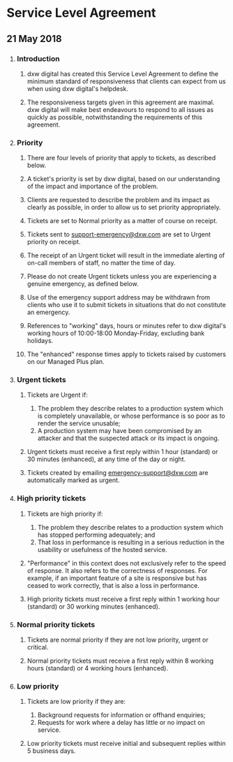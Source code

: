 # Service Level Agreement

## 21 May 2018

1. ### Introduction

    1. dxw digital has created this Service Level Agreement to define the minimum
       standard of responsiveness that clients can expect from us when using
       dxw digital's helpdesk.

    2. The responsiveness targets given in this agreement are maximal. dxw digital will
       make best endeavours to respond to all issues as quickly as possible,
       notwithstanding the requirements of this agreement.


2. ### Priority

    1. There are four levels of priority that apply to tickets, as described
       below.

    2. A ticket's priority is set by dxw digital, based on our understanding of the
       impact and importance of the problem.

    3. Clients are requested to describe the problem and its impact as clearly
       as possible, in order to allow us to set priority appropriately.

    4. Tickets are set to Normal priority as a matter of course on receipt.

    5. Tickets sent to support-emergency@dxw.com are set to Urgent priority on
       receipt.

    6. The receipt of an Urgent ticket will result in the immediate alerting of
       on-call members of staff, no matter the time of day.

    7. Please do not create Urgent tickets unless you are experiencing a genuine
       emergency, as defined below.

    8. Use of the emergency support address may be withdrawn from clients who
       use it to submit tickets in situations that do not constitute an emergency.

    9. References to "working" days, hours or minutes refer to dxw digital's working
       hours of 10:00-18:00 Monday-Friday, excluding bank holidays.

    10. The "enhanced" response times apply to tickets raised by customers on our
        Managed Plus plan.


3. ### Urgent tickets

    1. Tickets are Urgent if:

       1. The problem they describe relates to a production system which is
          completely unavailable, or whose performance is so poor as to render
          the service unusable;
       2. A production system may have been compromised by an attacker and that
          the suspected attack or its impact is ongoing.

    2. Urgent tickets must receive a first reply within 1 hour (standard) or 30
       minutes (enhanced), at any time of the day or night.

    3. Tickets created by emailing emergency-support@dxw.com are automatically
       marked as urgent.

4. ### High priority tickets

    1. Tickets are high priority if:

       1. The problem they describe relates to a production system which has
          stopped performing adequately; and
       2. That loss in performance is resulting in a serious reduction in the
          usability or usefulness of the hosted service.

    2. "Performance" in this context does not exclusively refer to the speed of
       response. It also refers to the correctness of responses. For example,
       if an important feature of a site is responsive but has ceased to work
       correctly, that is also a loss in performance.

    3. High priority tickets must receive a first reply within 1 working hour
       (standard) or 30 working minutes (enhanced).

5. ### Normal priority tickets

    1. Tickets are normal priority if they are not low priority, urgent or critical.

    2. Normal priority tickets must receive a first reply within 8 working hours
       (standard) or 4 working hours (enhanced).

6. ### Low priority

    1. Tickets are low priority if they are:

       1. Background requests for information or offhand enquiries;
       2. Requests for work where a delay has little or no impact on service.

    2. Low priority tickets must receive initial and subsequent replies within
       5 business days.
